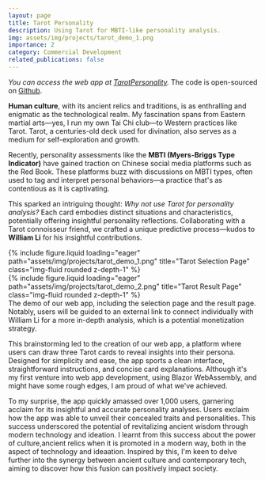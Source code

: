 ```yaml
---
layout: page
title: Tarot Personality
description: Using Tarot for MBTI-like personality analysis.
img: assets/img/projects/tarot_demo_1.png
importance: 2
category: Commercial Development
related_publications: false
---
```

*You can access the web app at [TarotPersonality](https://zehao.tech/TarotPersonality/).* The code is open-sourced on [Github](https://github.com/0010SS/TarotPersonality).

**Human culture**, with its ancient relics and traditions, is as enthralling and enigmatic as the technological realm. My fascination spans from Eastern martial arts—yes, I run my own Tai Chi club—to Western practices like Tarot. Tarot, a centuries-old deck used for divination, also serves as a medium for self-exploration and growth.

Recently, personality assessments like the **MBTI (Myers-Briggs Type Indicator)** have gained traction on Chinese social media platforms such as the Red Book. These platforms buzz with discussions on MBTI types, often used to tag and interpret personal behaviors—a practice that's as contentious as it is captivating.

This sparked an intriguing thought: *Why not use Tarot for personality analysis?* Each card embodies distinct situations and characteristics, potentially offering insightful personality reflections. Collaborating with a Tarot connoisseur friend, we crafted a unique predictive process—kudos to **William Li** for his insightful contributions.

<div class="row">
    <div class="col-sm-6 mt-3 mt-md-0">
        {% include figure.liquid loading="eager" path="assets/img/projects/tarot_demo_1.png" title="Tarot Selection Page" class="img-fluid rounded z-depth-1" %}
    </div>
    <div class="col-sm-6 mt-3 mt-md-0">
        {% include figure.liquid loading="eager" path="assets/img/projects/tarot_demo_2.png" title="Tarot Result Page" class="img-fluid rounded z-depth-1" %}
    </div>
</div>
<div class="caption">
    The demo of our web app, including the selection page and the result page. Notably, users will be guided to an external link to connect individually with William Li for a more in-depth analysis, which is a potential monetization strategy.
</div>

This brainstorming led to the creation of our web app, a platform where users can draw three Tarot cards to reveal insights into their persona. Designed for simplicity and ease, the app sports a clean interface, straightforward instructions, and concise card explanations. Although it's my first venture into web app development, using Blazor WebAssembly, and might have some rough edges, I am proud of what we've achieved. 

To my surprise, the app quickly amassed over 1,000 users, garnering acclaim for its insightful and accurate personality analyses. Users exclaim how the app was able to unveil their concealed traits and personalities. This success underscored the potential of revitalizing ancient wisdom through modern technology and ideation. I learnt from this success about the power of culture,ancient relics when it is promoted in a modern way, both in the aspect of technology and ideaation. Inspired by this, I'm keen to delve further into the synergy between ancient culture and contemporary tech, aiming to discover how this fusion can positively impact society.
